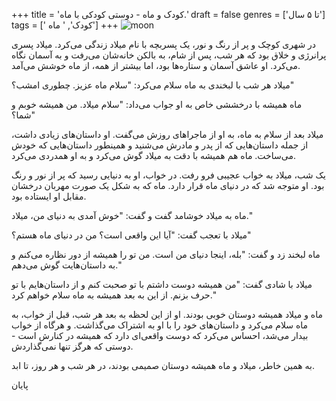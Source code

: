 +++
title = 'کودک و ماه - دوستی کودکی با ماه.'
draft = false
genres = ['تا ۵ سال']
tags = [' کودک', ' ماه']
+++
![moon](/81.Moon.jpg)

در شهری کوچک و پر از رنگ و نور، یک پسربچه با نام میلاد زندگی می‌کرد. میلاد پسری پرانرژی و خلاق بود که هر شب، پس از شام، به بالکن خانه‌شان می‌رفت و به آسمان نگاه می‌کرد. او عاشق آسمان و ستاره‌ها بود، اما بیشتر از همه، از ماه خوشش می‌آمد.

میلاد هر شب با لبخندی به ماه سلام می‌کرد: "سلام ماه عزیز. چطوری امشب؟"

ماه همیشه با درخششی خاص به او جواب می‌داد: "سلام میلاد. من همیشه خوبم و شما؟"

میلاد بعد از سلام به ماه، به او از ماجراهای روزش می‌گفت. او داستان‌های زیادی داشت، از جمله داستان‌هایی که از پدر و مادرش می‌شنید و همینطور داستان‌هایی که خودش می‌ساخت. ماه هم همیشه با دقت به میلاد گوش می‌کرد و به او همدردی می‌کرد.

یک شب، میلاد به خواب عجیبی فرو رفت. در خواب، او به دنیایی رسید که پر از نور و رنگ بود. او متوجه شد که در دنیای ماه قرار دارد. ماه که به شکل یک صورت مهربان درخشان مقابل او ایستاده بود.

ماه به میلاد خوشامد گفت و گفت: "خوش آمدی به دنیای من، میلاد."

میلاد با تعجب گفت: "آیا این واقعی است؟ من در دنیای ماه هستم؟"

ماه لبخند زد و گفت: "بله، اینجا دنیای من است. من تو را همیشه از دور نظاره می‌کنم و به داستان‌هایت گوش می‌دهم."

میلاد با شادی گفت: "من همیشه دوست داشتم با تو صحبت کنم و از داستان‌هایم با تو حرف بزنم. از این به بعد همیشه به ماه سلام خواهم کرد."

ماه و میلاد همیشه دوستان خوبی بودند. او از این لحظه به بعد هر شب، قبل از خواب، به ماه سلام می‌کرد و داستان‌های خود را با او به اشتراک می‌گذاشت. و هرگاه از خواب بیدار می‌شد، احساس می‌کرد که دوست واقعی‌ای دارد که همیشه در کنارش است - دوستی که هرگز تنها نمی‌گذاردش.

به همین خاطر، میلاد و ماه همیشه دوستان صمیمی بودند، در هر شب و هر روز، تا ابد.

پایان